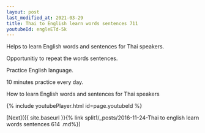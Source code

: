 ```yaml
---
layout: post
last_modified_at: 2021-03-29
title: Thai to English learn words sentences 711 
youtubeId: engleETd-5k
---
```

 
 
Helps to learn English words and sentences for Thai speakers.

Opportunitiy to repeat the words sentences. 

Practice English language. 
 
10 minutes practice every day. 
 
How to learn English words and sentences for Thai speakers 
 
{% include youtubePlayer.html id=page.youtubeId %}
 
 
[Next]({{ site.baseurl }}{% link  split1/_posts/2016-11-24-Thai to english learn words sentences 614 .md%})
 
